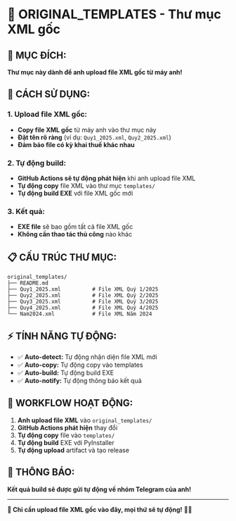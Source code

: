# 📁 ORIGINAL_TEMPLATES - Thư mục XML gốc

## 🎯 **MỤC ĐÍCH:**

**Thư mục này dành để anh upload file XML gốc từ máy anh!**

## 🚀 **CÁCH SỬ DỤNG:**

### **1. Upload file XML gốc:**
- **Copy file XML gốc** từ máy anh vào thư mục này
- **Đặt tên rõ ràng** (ví dụ: `Quy1_2025.xml`, `Quy2_2025.xml`)
- **Đảm bảo file có kỳ khai thuế khác nhau**

### **2. Tự động build:**
- **GitHub Actions sẽ tự động phát hiện** khi anh upload file XML
- **Tự động copy** file XML vào thư mục `templates/`
- **Tự động build EXE** với file XML gốc mới

### **3. Kết quả:**
- **EXE file** sẽ bao gồm tất cả file XML gốc
- **Không cần thao tác thủ công** nào khác

## 📋 **CẤU TRÚC THƯ MỤC:**

```
original_templates/
├── README.md
├── Quy1_2025.xml          # File XML Quý 1/2025
├── Quy2_2025.xml          # File XML Quý 2/2025
├── Quy3_2025.xml          # File XML Quý 3/2025
├── Quy4_2025.xml          # File XML Quý 4/2025
└── Nam2024.xml            # File XML Năm 2024
```

## ⚡ **TÍNH NĂNG TỰ ĐỘNG:**

- ✅ **Auto-detect:** Tự động nhận diện file XML mới
- ✅ **Auto-copy:** Tự động copy vào templates
- ✅ **Auto-build:** Tự động build EXE
- ✅ **Auto-notify:** Tự động thông báo kết quả

## 🔧 **WORKFLOW HOẠT ĐỘNG:**

1. **Anh upload file XML** vào `original_templates/`
2. **GitHub Actions phát hiện** thay đổi
3. **Tự động copy** file vào `templates/`
4. **Tự động build** EXE với PyInstaller
5. **Tự động upload** artifact và tạo release

## 📱 **THÔNG BÁO:**

**Kết quả build sẽ được gửi tự động về nhóm Telegram của anh!**

---

**🎯 Chỉ cần upload file XML gốc vào đây, mọi thứ sẽ tự động!** 🚀✨

